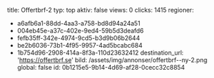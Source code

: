 title: Offertbrf-2
typ: top
aktiv: false
views: 0
clicks: 1415
regioner:
  - a6afb6a1-88dd-4aa3-a758-bd8d94a24a51
  - 004eb45e-a37c-402e-9ed4-59b5d3deafd6
  - fefb35ff-342e-4974-9cd5-b3d9b06b2644
  - be2b6036-73b1-4f95-9957-4ad5bcabc684
  - 1b754d96-2908-414a-8f3a-110d23632412
destination_url: 'https://offertbrf.se'
bild: /assets/img/annonser/offertbrf--ny-2.png
global: false
id: 0b1215e5-9b14-4d69-af28-0cecc32c8854
